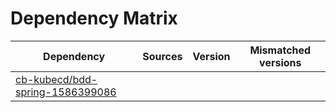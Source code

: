 # Dependency Matrix

Dependency | Sources | Version | Mismatched versions
---------- | ------- | ------- | -------------------
[cb-kubecd/bdd-spring-1586399086](https://github.com/cb-kubecd/bdd-spring-1586399086.git) |  | []() | 
